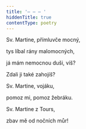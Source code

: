 ```yaml
---
title: '– – – '
hiddenTitle: true
contentType: poetry
---
```


Sv. Martine, přímluvče mocný,

tys líbal rány malomocných,

já mám nemocnou duši, víš?

Zdali ji také zahojíš?

Sv. Martine, vojáku,

pomoz mi, pomoz žebráku.

Sv. Martine z Tours,

zbav mě od nočních můr!
